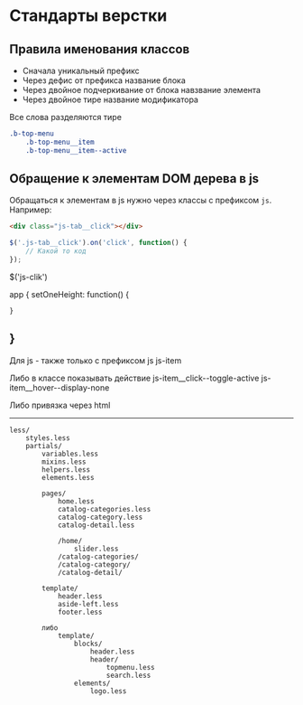 # Стандарты верстки

## Правила именования классов

- Сначала уникальный префикс
- Через дефис от префикса название блока
- Через двойное подчеркивание от блока навзвание элемента
- Через двойное тире название модификатора

Все слова разделяются тире

```css
.b-top-menu
    .b-top-menu__item
    .b-top-menu__item--active
```

## Обращение к элементам DOM дерева в js

Обращаться к элементам в js нужно через классы с префиксом `js`. 
Например:

```html
<div class="js-tab__click"></div>
```

```js
$('.js-tab__click').on('click', function() {
	// Какой то код
});
```



<div class="item js-tab-hover"></div>

$('js-clik')


app {
	setOneHeight: function()
	{
		
	}
}
-------------------------------------------------    
    
Для js - также только с префиксом js
    js-item
    
Либо в классе показывать действие
    js-item__click--toggle-active
    js-item__hover--display-none
    
Либо привязка через html
    

-------------------------------------------------    
```  
less/
    styles.less
    partials/
        variables.less
        mixins.less
        helpers.less
        elements.less
        
        pages/
            home.less
            catalog-categories.less
            catalog-category.less
            catalog-detail.less
            
            /home/
                slider.less
            /catalog-categories/
            /catalog-category/
            /catalog-detail/
            
        template/
            header.less
            aside-left.less
            footer.less
            
        либо
            template/
                blocks/
                    header.less
                    header/
                        topmenu.less
                        search.less
                elements/
                    logo.less
```